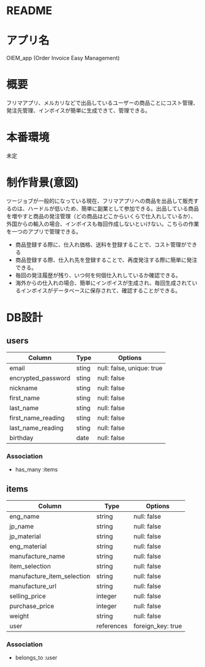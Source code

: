 # README

# アプリ名
OIEM_app (Order Invoice Easy Management)

# 概要
フリマアプリ、メルカリなどで出品しているユーザーの商品ことにコスト管理、発注先管理、インボイスが簡単に生成できて、管理できる。

# 本番環境
未定

# 制作背景(意図)
ツージョブが一般的になっている現在、フリマアプリへの商品を出品して販売するのは、ハードルが低いため、簡単に副業として参加できる。出品している商品を増やすと商品の発注管理（どの商品はどこからいくらで仕入れしているか）、外国からの輸入の場合、インボイスも毎回作成しないといけない。こちらの作業を一つのアプリで管理できる。
- 商品登録する際に、仕入れ価格、送料を登録することで、コスト管理ができる
- 商品登録する際、仕入れ先を登録することで、再度発注する際に簡単に発注できる。
- 毎回の発注履歴が残り、いつ何を何個仕入れしているか確認できる。
- 海外からの仕入れの場合、簡単にインボイスが生成され、毎回生成されているインボイスがデータベースに保存されて、確認することができる。

# DB設計
## users

|Column              |Type   |Options                  |
|--------------------|-------|-------------------------|
|email               |sting  |null: false, unique: true|
|encrypted_password  |sting  |null: false              |
|nickname            |sting  |null: false              |
|first_name          |sting  |null: false              |
|last_name           |sting  |null: false              |
|first_name_reading  |sting  |null: false              |
|last_name_reading   |sting  |null: false              |
|birthday            |date   |null: false              |
### Association
- has_many :items


## items
|Column                     |Type       |Options           |
|---------------------------|-----------|------------------|
|eng_name                   |string     |null: false       |
|jp_name                    |string     |null: false       |
|jp_material                |string     |null: false       |
|eng_material               |string     |null: false       |
|manufacture_name           |string     |null: false       |
|item_selection             |string     |null: false       |
|manufacture_item_selection |string     |null: false       |
|manufacture_url            |string     |null: false       |
|selling_price              |integer    |null: false       |
|purchase_price             |integer    |null: false       |
|weight                     |string     |null: false       |
|user                       |references |foreign_key: true |
### Association
- belongs_to :user